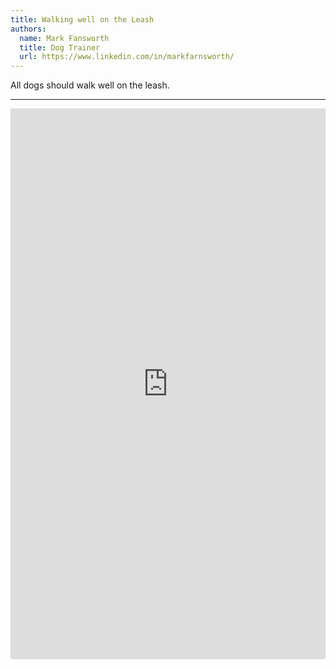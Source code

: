 ```yaml
---
title: Walking well on the Leash
authors:
  name: Mark Fansworth
  title: Dog Trainer
  url: https://www.linkedin.com/in/markfarnsworth/
---
```

All dogs should walk well on the leash.

<hr/>

<iframe 
allow="accelerometer; autoplay; clipboard-write; encrypted-media; gyroscope; picture-in-picture; web-share"
allowfullscreen
frameborder="0"
height="881" 
src="https://www.youtube.com/embed/knmtMffM_ho"
title="Walking well on the Leash"
width="100%"
/>
